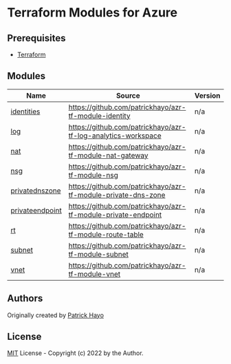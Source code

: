 # Terraform Modules for Azure

<!-- BEGIN_TF_DOCS -->
## Prerequisites

- [Terraform](https://releases.hashicorp.com/terraform/)

## Modules

| Name | Source | Version |
|------|--------|---------|
| <a name="module_identities"></a> [identities](#module\_identities) | https://github.com/patrickhayo/azr-tf-module-identity | n/a |
| <a name="module_log"></a> [log](#module\_log) | https://github.com/patrickhayo/azr-tf-log-analytics-workspace | n/a |
| <a name="module_nat"></a> [nat](#module\_nat) | https://github.com/patrickhayo/azr-tf-module-nat-gateway | n/a |
| <a name="module_nsg"></a> [nsg](#module\_nsg) | https://github.com/patrickhayo/azr-tf-module-nsg | n/a |
| <a name="module_privatednszone"></a> [privatednszone](#module\_privatednszone) | https://github.com/patrickhayo/azr-tf-module-private-dns-zone | n/a |
| <a name="module_privateendpoint"></a> [privateendpoint](#module\_privateendpoint) | https://github.com/patrickhayo/azr-tf-module-private-endpoint | n/a |
| <a name="module_rt"></a> [rt](#module\_rt) | https://github.com/patrickhayo/azr-tf-module-route-table | n/a |
| <a name="module_subnet"></a> [subnet](#module\_subnet) | https://github.com/patrickhayo/azr-tf-module-subnet | n/a |
| <a name="module_vnet"></a> [vnet](#module\_vnet) | https://github.com/patrickhayo/azr-tf-module-vnet | n/a |
<!-- END_TF_DOCS -->

## Authors

Originally created by [Patrick Hayo](http://github.com/patrickhayo)

## License

[MIT](LICENSE) License - Copyright (c) 2022 by the Author.
